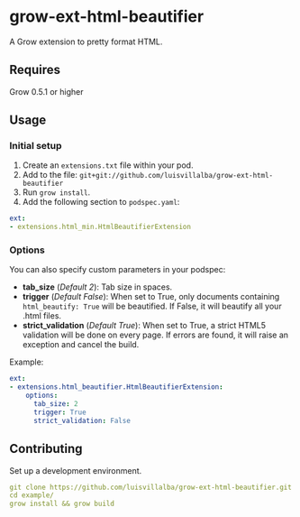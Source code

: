 # grow-ext-html-beautifier

A Grow extension to pretty format HTML.

## Requires

Grow 0.5.1 or higher

## Usage

### Initial setup

1. Create an `extensions.txt` file within your pod.
1. Add to the file: `git+git://github.com/luisvillalba/grow-ext-html-beautifier`
1. Run `grow install`.
1. Add the following section to `podspec.yaml`:

```yaml
ext:
- extensions.html_min.HtmlBeautifierExtension
```

### Options

You can also specify custom parameters in your podspec:
- **tab_size** (*Default 2*):
  Tab size in spaces.
- **trigger** (*Default False*):
  When set to True, only documents containing `html_beautify: True`
  will be beautified. If False, it will beautify all your .html files.
- **strict_validation** (*Default True*):
  When set to True, a strict HTML5 validation will be done on every
  page. If errors are found, it will raise an exception and cancel
  the build.

Example:
```yaml
ext:
- extensions.html_beautifier.HtmlBeautifierExtension:
    options:
      tab_size: 2
      trigger: True
      strict_validation: False
```

## Contributing
Set up a development environment.
```yaml
git clone https://github.com/luisvillalba/grow-ext-html-beautifier.git
cd example/
grow install && grow build
```

